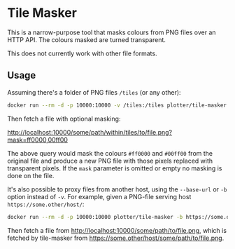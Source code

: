 # Tile Masker

This is a narrow-purpose tool that masks colours from PNG files over an HTTP
API. The colours masked are turned transparent.

This does not currently work with other file formats.

## Usage

Assuming there's a folder of PNG files `/tiles` (or any other):

```bash
docker run --rm -d -p 10000:10000 -v /tiles:/tiles plotter/tile-masker -v /tiles
```

Then fetch a file with optional masking:

<http://localhost:10000/some/path/within/tiles/to/file.png?mask=ff0000,00ff00>

The above query would mask the colours `#ff0000` and `#00ff00` from the original
file and produce a new PNG file with those pixels replaced with transparent
pixels. If the `mask` parameter is omitted or empty no masking is done on the
file.

It's also possible to proxy files from another host, using the `--base-url` or
`-b` option instead of `-v`. For example, given a PNG-file serving host
`https://some.other/host/`:

```bash
docker run --rm -d -p 10000:10000 plotter/tile-masker -b https://some.other/host/
```

Then fetch a file from <http://localhost:10000/some/path/to/file.png>, which is
fetched by tile-masker from <https://some.other/host/some/path/to/file.png>.
